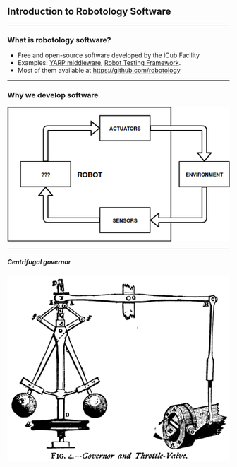 ## Introduction to Robotology Software

---
### What is robotology software?

- Free and open-source software developed by the iCub Facility 
- Examples: [YARP middleware](http://www.yarp.it/), [Robot Testing Framework](http://robotology.github.io/robot-testing/index.html).
- Most of them available at https://github.com/robotology 

---
### Why we develop software 

![Robot](assets/image/robots.png)

---
##### Centrifugal governor
![Centrifugal Governor](assets/image/centrifugal-governor.png)


